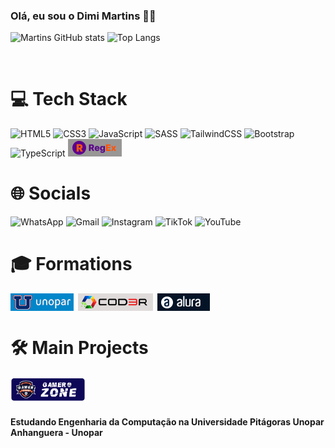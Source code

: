 ### Olá, eu sou o Dimi Martins 💪🤨

![Martins GitHub stats](https://github-readme-stats.vercel.app/api?username=dimiendrixmmiranda&show_icons=true&theme=tokyonight)
![Top Langs](https://github-readme-stats.vercel.app/api/top-langs/?username=dimiendrixmmiranda&layout=compact)

<br/>

# 💻 Tech Stack

![HTML5](https://img.shields.io/badge/html5-%23E34F26.svg?style=for-the-badge&logo=html5&logoColor=white)
![CSS3](https://img.shields.io/badge/css3-%231572B6.svg?style=for-the-badge&logo=css3&logoColor=white)
![JavaScript](https://img.shields.io/badge/javascript-%23323330.svg?style=for-the-badge&logo=javascript&logoColor=%23F7DF1E)
![SASS](https://img.shields.io/badge/SASS-hotpink.svg?style=for-the-badge&logo=SASS&logoColor=white)
![TailwindCSS](https://img.shields.io/badge/tailwindcss-%2338B2AC.svg?style=for-the-badge&logo=tailwind-css&logoColor=white)
![Bootstrap](https://img.shields.io/badge/bootstrap-%238511FA.svg?style=for-the-badge&logo=bootstrap&logoColor=white)
![TypeScript](https://img.shields.io/badge/typescript-%23007ACC.svg?style=for-the-badge&logo=typescript&logoColor=white)
<img heigth="28px" src="./assets/badges/tech-stack/funcionalidade-badge-regex.png" title="Regex - Expressões Regulares">
<br/>

# 🌐 Socials

![WhatsApp](https://img.shields.io/badge/WhatsApp-25D366?style=for-the-badge&logo=whatsapp&logoColor=white)
![Gmail](https://img.shields.io/badge/Gmail-D14836?style=for-the-badge&logo=gmail&logoColor=white)
![Instagram](https://img.shields.io/badge/Instagram-%23E4405F.svg?style=for-the-badge&logo=Instagram&logoColor=white)
![TikTok](https://img.shields.io/badge/TikTok-%23000000.svg?style=for-the-badge&logo=TikTok&logoColor=white)
![YouTube](https://img.shields.io/badge/YouTube-%23FF0000.svg?style=for-the-badge&logo=YouTube&logoColor=white)

# 🎓 Formations

<div style="display:flex; column-gap: .5em">
    <img heigth="28px" src="./assets/badges/formations/instituicao-badge-unopar.png" title="Unopar - Universidade do Norte do Paraná">
    <img heigth="28px" src="./assets/badges/formations/instituicao-badge-cod3r.png" title="Cod3r">
    <img heigth="28px" src="./assets/badges/formations/instituicao-badge-alura.png" title="Alura - Curso de Tecnologia">
</div>

# 🛠️ Main Projects

<div style="display:flex; column-gap: .5em; flex-wrap: wrap">
    <a href="https://gamerzone-kappa.vercel.app/" target="_blank"><img width="120px" src="./assets/badges/projects/projeto-badge-gamerzone.png"></a>
</div>

#### Estudando Engenharia da Computação na Universidade Pitágoras Unopar Anhanguera - Unopar

